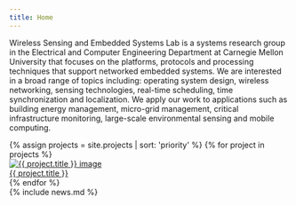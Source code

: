 ```yaml
---
title: Home
---
```


<div class="container">
    <div class="row  mb-4">
        <div class="col">
            <p>
                Wireless Sensing and Embedded Systems Lab is a systems research group in the Electrical and Computer
                Engineering Department at Carnegie Mellon University that focuses on the platforms, protocols and
                processing techniques that support networked embedded systems. We are interested in a broad range of
                topics including: operating system design, wireless networking, sensing technologies, real-time
                scheduling, time synchronization and localization. We apply our work to applications such as building
                energy management, micro-grid management, critical infrastructure monitoring, large-scale environmental
                sensing and mobile computing.
            </p>
        </div>
    </div>
    <div class="row mb-5">
    {% assign projects = site.projects | sort: 'priority' %}
    {% for project in projects %}
        <div class="col-md-4">
            <div class="project-item boxed">
                <a href="{{ base.url }}{{ project.url }}">
                    <img alt="{{ project.title }} image" src="{{ project.image }}"/>
                    <div class="project-title">
                        {{ project.title }}
                    </div>
                </a>
            </div>
        </div>
    {% endfor %}
    </div>
    <div class="row">
        <div class="col" markdown="1" id="news-container">{% include news.md %}
</div>
    </div>
</div>
